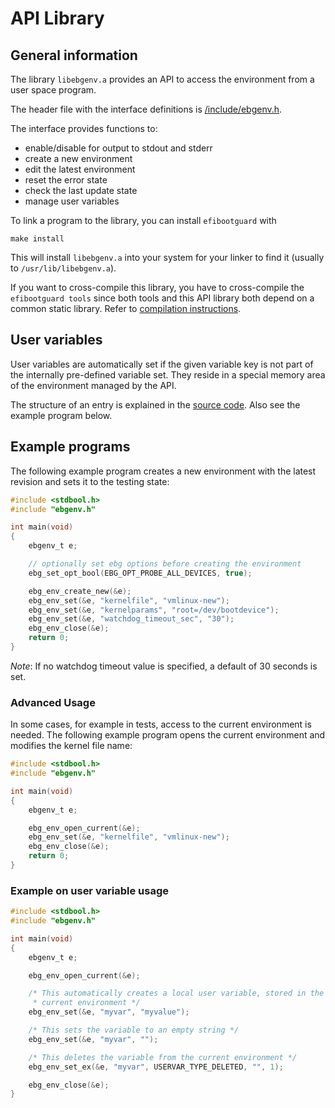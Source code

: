 # API Library #

## General information ##

The library `libebgenv.a` provides an API to access the environment from a
user space program.

The header file with the interface definitions is
[/include/ebgenv.h](../include/ebgenv.h).

The interface provides functions to:
* enable/disable for output to stdout and stderr
* create a new environment
* edit the latest environment
* reset the error state
* check the last update state
* manage user variables

To link a program to the library, you can install `efibootguard` with

```
make install
```

This will install `libebgenv.a` into your system for your linker to find it (usually
to `/usr/lib/libebgenv.a`).

If you want to cross-compile this library, you have to cross-compile the
`efibootguard tools` since both tools and this API library both depend on a
common static library. Refer to [compilation instructions](COMPILE.md).

## User variables ##

User variables are automatically set if the given variable key is not part of
the internally pre-defined variable set. They reside in a special memory area
of the environment managed by the API.

The structure of an entry is explained in the [source code](../env/uservars.c).
Also see the example program below.

## Example programs ##

The following example program creates a new environment with the latest revision
and sets it to the testing state:

```c
#include <stdbool.h>
#include "ebgenv.h"

int main(void)
{
    ebgenv_t e;

    // optionally set ebg options before creating the environment
    ebg_set_opt_bool(EBG_OPT_PROBE_ALL_DEVICES, true);

    ebg_env_create_new(&e);
    ebg_env_set(&e, "kernelfile", "vmlinux-new");
    ebg_env_set(&e, "kernelparams", "root=/dev/bootdevice");
    ebg_env_set(&e, "watchdog_timeout_sec", "30");
    ebg_env_close(&e);
    return 0;
}
```

*Note*: If no watchdog timeout value is specified, a default of 30 seconds is
set.

### Advanced Usage ###

In some cases, for example in tests, access to the current environment is
needed. The following example program opens the current environment and
modifies the kernel file name:

```c
#include <stdbool.h>
#include "ebgenv.h"

int main(void)
{
    ebgenv_t e;

    ebg_env_open_current(&e);
    ebg_env_set(&e, "kernelfile", "vmlinux-new");
    ebg_env_close(&e);
    return 0;
}
```

### Example on user variable usage ###

```c
#include <stdbool.h>
#include "ebgenv.h"

int main(void)
{
    ebgenv_t e;

    ebg_env_open_current(&e);

    /* This automatically creates a local user variable, stored in the
     * current environment */
    ebg_env_set(&e, "myvar", "myvalue");

    /* This sets the variable to an empty string */
    ebg_env_set(&e, "myvar", "");

    /* This deletes the variable from the current environment */
    ebg_env_set_ex(&e, "myvar", USERVAR_TYPE_DELETED, "", 1);

    ebg_env_close(&e);
}

```
